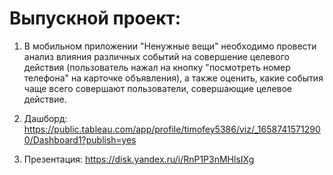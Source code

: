# Выпускной проект:
1. В мобильном приложении "Ненужные вещи" необходимо провести анализ влияния различных событий на совершение целевого действия (пользователь нажал на кнопку "посмотреть номер телефона" на карточке объявления),
а также оценить, какие события чаще всего совершают пользователи, совершающие целевое действие.

2. Дашборд: https://public.tableau.com/app/profile/timofey5386/viz/_16587415712900/Dashboard1?publish=yes

3. Презентация: https://disk.yandex.ru/i/RnP1P3nMHlsIXg

